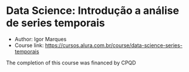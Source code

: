 # Data Science: Introdução a análise de series temporais

* Author: Igor Marques
* Course link: https://cursos.alura.com.br/course/data-science-series-temporais

The completion of this course was financed by CPQD
